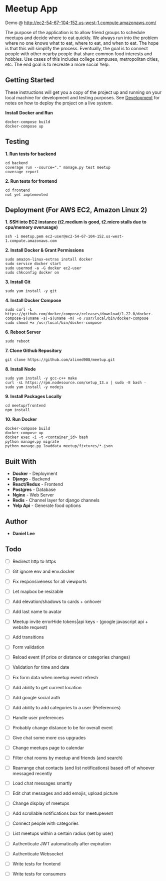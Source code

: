 # Meetup App
Demo @ http://ec2-54-67-104-152.us-west-1.compute.amazonaws.com/

The purpose of the application is to allow friend groups to schedule meetups and decide where to eat quickly.  We always run into the problem where no one knows what to eat, where to eat, and when to eat.  The hope is that this will simplify the process.  Eventually, the goal is to connect people with other nearby people that share common food interests and hobbies. Use cases of this includes college campuses, metropolitan cities, etc. The end goal is to recreate a more social Yelp.

## Getting Started
These instructions will get you a copy of the project up and running on your local machine for development and testing purposes. See [Development](#development) for notes on how to deploy the project on a live system.

**Install Docker and Run**
```
docker-compose build
docker-compose up
```

## Testing
**1. Run tests for backend**
```
cd backend
coverage run --source="." manage.py test meetup
coverage report
```
**2. Run tests for frontend**
```
cd frontend
not yet implemented
```

## Deployment (For AWS EC2, Amazon Linux 2)
**1. SSH into EC2 instance (t2.medium is good, t2.micro stalls due to cpu/memory overusage)**
``` 
ssh -i meetup.pem ec2-user@ec2-54-67-104-152.us-west-1.compute.amazonaws.com 
```
**2. Install Docker & Grant Permissions**
```
sudo amazon-linux-extras install docker
sudo service docker start
sudo usermod -a -G docker ec2-user
sudo chkconfig docker on
```
**3. Install Git**
```
sudo yum install -y git
```
**4. Install Docker Compose**
```
sudo curl -L https://github.com/docker/compose/releases/download/1.22.0/docker-compose-$(uname -s)-$(uname -m) -o /usr/local/bin/docker-compose
sudo chmod +x /usr/local/bin/docker-compose
```
**6. Reboot Server**
```
sudo reboot
```
**7. Clone Github Repository** 
```
git clone https://github.com/alined908/meetup.git
```
**8. Install Node**
```
sudo yum install -y gcc-c++ make
curl -sL https://rpm.nodesource.com/setup_13.x | sudo -E bash -
sudo yum install -y nodejs
```
**9. Install Packages Locally**
```
cd meetup/frontend
npm install
```
**10. Run Docker**
```
docker-compose build
docker-compose up
docker exec -i -t <container_id> bash
python manage.py migrate
python manage.py loaddata meetup/fixtures/*.json
```

## Built With

* **Docker** - Deployment
* **Django** - Backend
* **React/Redux** - Frontend
* **Postgres** - Database
* **Nginx** - Web Server
* **Redis** - Channel layer for django channels
* **Yelp Api** - Generate food options

## Author
* **Daniel Lee** 

## Todo 
- [ ] Redirect http to https
- [ ] Git ignore env and env.docker
- [ ] Fix responsiveness for all viewports
- [ ] Let mapbox be resizable 
- [ ] Add elevation/shadows to cards + onhover
- [ ] Add last name to avatar
- [ ] Meetup invite errorHide tokens|api keys - (google javascript api + website request)
- [ ] Add transitions
- [ ] Form validation
- [ ] Reload event (if price or distance or categories changes)
- [ ] Validation for time and date
- [ ] Fix form data when meetup event refresh
- [ ] Add ability to get current location
- [ ] Add google social auth 
- [ ] Add ability to add categories to a user (Preferences)
- [ ] Handle user preferences
- [ ] Probably change distance to be for overall event
- [ ] Give chat some more css upgrades
- [ ] Change meetups page to calendar 
- [ ] Filter chat rooms by meetup and friends (and search)
- [ ] Rearrange chat contacts (and list notifications) based off of whoever messaged recently
- [ ] Load chat messages smartly
- [ ] Edit chat messages and add emojis, upload picture
- [ ] Change display of meetups
- [ ] Add scrollable notifications box for meetupevent 
- [ ] Connect people with categories
- [ ] List meetups within a certain radius (set by user)
- [ ] Authenticate JWT automatically after expiration
- [ ] Authenticate Websocket
- [ ] Write tests for frontend
- [ ] Write tests for consumers


